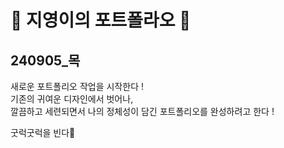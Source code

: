 # 🦧 지영이의 포트폴라오 🦧
     
## 240905_목 
  새로운 포트폴리오 작업을 시작한다 !        
  기존의 귀여운 디자인에서 벗어나,        
  깔끔하고 세련되면서 나의 정체성이 담긴 포트폴리오를 완성하려고 한다 !       
         
  굿럭굿럭을 빈다👀       
